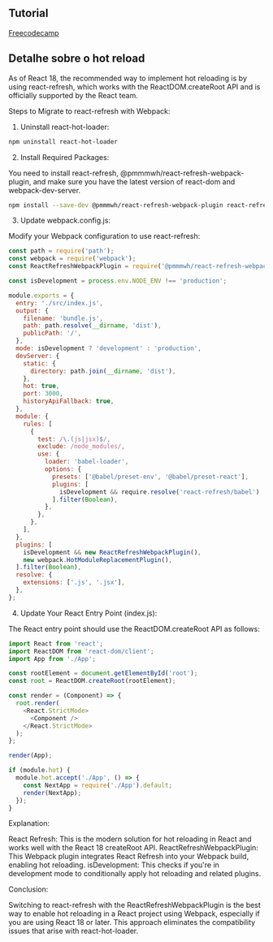 ## Tutorial
[Freecodecamp](https://www.freecodecamp.org/portuguese/news/como-usar-o-webpack-com-o-react-um-tutorial-detalhado/)

## Detalhe sobre o hot reload

As of React 18, the recommended way to implement hot reloading is by using react-refresh, which works with the ReactDOM.createRoot API and is officially supported by the React team.

Steps to Migrate to react-refresh with Webpack:

1. Uninstall react-hot-loader:

```bash
npm uninstall react-hot-loader
```

2. Install Required Packages:

You need to install react-refresh, @pmmmwh/react-refresh-webpack-plugin, and make sure you have the latest version of react-dom and webpack-dev-server.

```bash
npm install --save-dev @pmmmwh/react-refresh-webpack-plugin react-refresh
```

3. Update webpack.config.js:

Modify your Webpack configuration to use react-refresh:

```javascript
const path = require('path');
const webpack = require('webpack');
const ReactRefreshWebpackPlugin = require('@pmmmwh/react-refresh-webpack-plugin');

const isDevelopment = process.env.NODE_ENV !== 'production';

module.exports = {
  entry: './src/index.js',
  output: {
    filename: 'bundle.js',
    path: path.resolve(__dirname, 'dist'),
    publicPath: '/',
  },
  mode: isDevelopment ? 'development' : 'production',
  devServer: {
    static: {
      directory: path.join(__dirname, 'dist'),
    },
    hot: true,
    port: 3000,
    historyApiFallback: true,
  },
  module: {
    rules: [
      {
        test: /\.(js|jsx)$/,
        exclude: /node_modules/,
        use: {
          loader: 'babel-loader',
          options: {
            presets: ['@babel/preset-env', '@babel/preset-react'],
            plugins: [
              isDevelopment && require.resolve('react-refresh/babel')
            ].filter(Boolean),
          },
        },
      },
    ],
  },
  plugins: [
    isDevelopment && new ReactRefreshWebpackPlugin(),
    new webpack.HotModuleReplacementPlugin(),
  ].filter(Boolean),
  resolve: {
    extensions: ['.js', '.jsx'],
  },
};
```

4. Update Your React Entry Point (index.js):

The React entry point should use the ReactDOM.createRoot API as follows:

```javascript
import React from 'react';
import ReactDOM from 'react-dom/client';
import App from './App';

const rootElement = document.getElementById('root');
const root = ReactDOM.createRoot(rootElement);

const render = (Component) => {
  root.render(
    <React.StrictMode>
      <Component />
    </React.StrictMode>
  );
};

render(App);

if (module.hot) {
  module.hot.accept('./App', () => {
    const NextApp = require('./App').default;
    render(NextApp);
  });
}
```

Explanation:

React Refresh: This is the modern solution for hot reloading in React and works well with the React 18 createRoot API.
ReactRefreshWebpackPlugin: This Webpack plugin integrates React Refresh into your Webpack build, enabling hot reloading.
isDevelopment: This checks if you're in development mode to conditionally apply hot reloading and related plugins.

Conclusion:

Switching to react-refresh with the ReactRefreshWebpackPlugin is the best way to enable hot reloading in a React project using Webpack, especially if you are using React 18 or later. This approach eliminates the compatibility issues that arise with react-hot-loader.